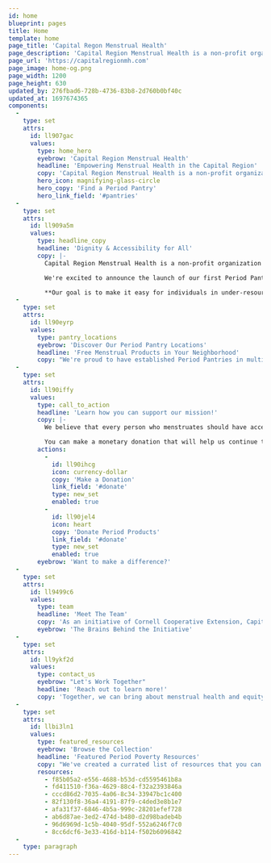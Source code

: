```yaml
---
id: home
blueprint: pages
title: Home
template: home
page_title: 'Capital Regon Menstrual Health'
page_description: 'Capital Region Menstrual Health is a non-profit organization working to promote the health and well-being of individuals who menstruate in our community. Our mission is to increase period equity by providing access to menstrual hygiene products and education.'
page_url: 'https://capitalregionmh.com'
page_image: home-og.png
page_width: 1200
page_height: 630
updated_by: 276fbad6-728b-4736-83b8-2d760b0bf40c
updated_at: 1697674365
components:
  -
    type: set
    attrs:
      id: ll907gac
      values:
        type: home_hero
        eyebrow: 'Capital Region Menstrual Health'
        headline: 'Empowering Menstrual Health in the Capital Region'
        copy: 'Capital Region Menstrual Health is a non-profit organization working to promote the health and well-being of individuals who menstruate in our community. Our mission is to increase period equity by providing access to menstrual hygiene products and education.'
        hero_icon: magnifying-glass-circle
        hero_copy: 'Find a Period Pantry'
        hero_link_field: '#pantries'
  -
    type: set
    attrs:
      id: ll909a5m
      values:
        type: headline_copy
        headline: 'Dignity & Accessibility for All'
        copy: |-
          Capital Region Menstrual Health is a non-profit organization working to promote the health and well-being of individuals who menstruate in our community. Our mission is to increase period equity by providing access to menstrual hygiene products and education.

          We're excited to announce the launch of our first Period Pantry at the Bethesda House in Schenectady, NY, with two additional pantries at SICM and The YWCA of Schenectady. These small, free, weather-protected containers offer a variety of menstrual hygiene products, just like a Little Free Library or Little Food Pantry.

          **Our goal is to make it easy for individuals in under-resourced communities to access the period products they need, whenever they need them.**
  -
    type: set
    attrs:
      id: ll90eyrp
      values:
        type: pantry_locations
        eyebrow: 'Discover Our Period Pantry Locations'
        headline: 'Free Menstrual Products in Your Neighborhood'
        copy: "We're proud to have established Period Pantries in multiple locations across the Capital Region, making it convenient for individuals in need to access menstrual hygiene products. Each Period Pantry is stocked with a variety of essential products to ensure that everyone can find what they need."
  -
    type: set
    attrs:
      id: ll90iffy
      values:
        type: call_to_action
        headline: 'Learn how you can support our mission!'
        copy: |-
          We believe that every person who menstruates should have access to the products and resources they need to manage their period with dignity and comfort. That's why we're accepting donations of period products and monetary donations.

          You can make a monetary donation that will help us continue to expand our Period Pantry network and provide essential menstrual hygiene products to those in need. If you'd like to donate period products, please contact CRMH for more information on how to make a donation.
        actions:
          -
            id: ll90ihcg
            icon: currency-dollar
            copy: 'Make a Donation'
            link_field: '#donate'
            type: new_set
            enabled: true
          -
            id: ll90jel4
            icon: heart
            copy: 'Donate Period Products'
            link_field: '#donate'
            type: new_set
            enabled: true
        eyebrow: 'Want to make a difference?'
  -
    type: set
    attrs:
      id: ll9499c6
      values:
        type: team
        headline: 'Meet The Team'
        copy: 'As an initiative of Cornell Cooperative Extension, Capital Region Menstrual Health (previously SMHC) works to promote the health and wellbeing of individuals who menstruate in our area. CRMH works to increase period equity by bringing period products directly into under-resourced communities through a network of established and trusted community-based organizations and our period pantries.'
        eyebrow: 'The Brains Behind the Initiative'
  -
    type: set
    attrs:
      id: ll9ykf2d
      values:
        type: contact_us
        eyebrow: "Let's Work Together"
        headline: 'Reach out to learn more!'
        copy: 'Together, we can bring about menstrual health and equity in the Capital Region. If you want to get in touch with us to learn more about the work we’re doing, or to learn how you can make a difference, you can submit the form below and someone from our team will get back to you.'
  -
    type: set
    attrs:
      id: llbi3ln1
      values:
        type: featured_resources
        eyebrow: 'Browse the Collection'
        headline: 'Featured Period Poverty Resources'
        copy: "We've created a currated list of resources that you can utilize to help educate yourself, and others including policy makers."
        resources:
          - f85b05a2-e556-4688-b53d-cd5595461b8a
          - fd411510-f36a-4629-88c4-f32a2393846a
          - cccd86d2-7035-4a06-8c34-33947bc1c400
          - 82f130f8-36a4-4191-87f9-c4ded3e8b1e7
          - afa31f37-6846-4b5a-999c-28201efef728
          - ab6d87ae-3ed2-474d-b480-d2d98badeb4b
          - 96d6969d-1c5b-4040-95df-552a6246f7c0
          - 8cc6dcf6-3e33-416d-b114-f502b6096842
  -
    type: paragraph
---
```


